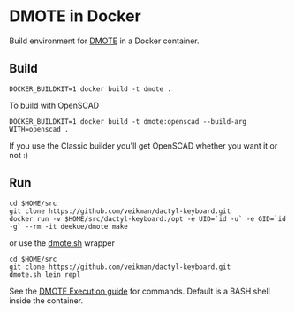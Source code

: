 # DMOTE in Docker

Build environment for
[DMOTE](https://github.com/veikman/dactyl-keyboard) in a Docker container.

## Build
```
DOCKER_BUILDKIT=1 docker build -t dmote .
```
To build with OpenSCAD
```
DOCKER_BUILDKIT=1 docker build -t dmote:openscad --build-arg WITH=openscad .
```
If you use the Classic builder you'll get OpenSCAD whether you want it or not
:)

## Run
```
cd $HOME/src
git clone https://github.com/veikman/dactyl-keyboard.git
docker run -v $HOME/src/dactyl-keyboard:/opt -e UID=`id -u` -e GID=`id -g` --rm -it deekue/dmote make
```
or use the [dmote.sh](https://raw.githubusercontent.com/deekue/docker-dmote/main/dmote.sh) wrapper
```
cd $HOME/src
git clone https://github.com/veikman/dactyl-keyboard.git
dmote.sh lein repl
```
See the [DMOTE Execution
guide](https://github.com/veikman/dactyl-keyboard/blob/master/doc/execution.md) for commands.  Default is a BASH shell inside the container.
